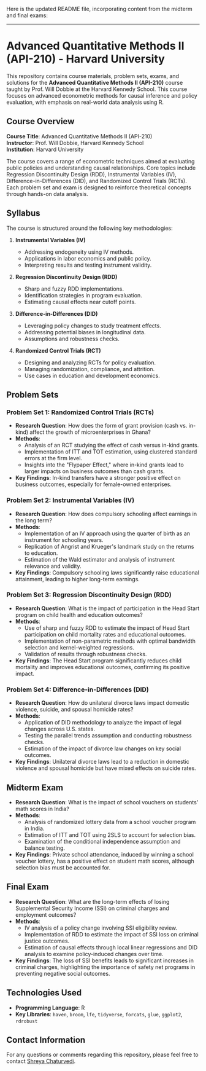 Here is the updated README file, incorporating content from the midterm and final exams:

---

# Advanced Quantitative Methods II (API-210) - Harvard University

This repository contains course materials, problem sets, exams, and solutions for the **Advanced Quantitative Methods II (API-210)** course taught by Prof. Will Dobbie at the Harvard Kennedy School. This course focuses on advanced econometric methods for causal inference and policy evaluation, with emphasis on real-world data analysis using R.

## Course Overview

**Course Title**: Advanced Quantitative Methods II (API-210)  
**Instructor**: Prof. Will Dobbie, Harvard Kennedy School  
**Institution**: Harvard University

The course covers a range of econometric techniques aimed at evaluating public policies and understanding causal relationships. Core topics include Regression Discontinuity Design (RDD), Instrumental Variables (IV), Difference-in-Differences (DID), and Randomized Control Trials (RCTs). Each problem set and exam is designed to reinforce theoretical concepts through hands-on data analysis.

## Syllabus

The course is structured around the following key methodologies:

1. **Instrumental Variables (IV)**
   - Addressing endogeneity using IV methods.
   - Applications in labor economics and public policy.
   - Interpreting results and testing instrument validity.

2. **Regression Discontinuity Design (RDD)**
   - Sharp and fuzzy RDD implementations.
   - Identification strategies in program evaluation.
   - Estimating causal effects near cutoff points.

3. **Difference-in-Differences (DID)**
   - Leveraging policy changes to study treatment effects.
   - Addressing potential biases in longitudinal data.
   - Assumptions and robustness checks.

4. **Randomized Control Trials (RCT)**
   - Designing and analyzing RCTs for policy evaluation.
   - Managing randomization, compliance, and attrition.
   - Use cases in education and development economics.

## Problem Sets

### **Problem Set 1: Randomized Control Trials (RCTs)**

- **Research Question**: How does the form of grant provision (cash vs. in-kind) affect the growth of microenterprises in Ghana?
- **Methods**:
  - Analysis of an RCT studying the effect of cash versus in-kind grants.
  - Implementation of ITT and TOT estimation, using clustered standard errors at the firm level.
  - Insights into the "Flypaper Effect," where in-kind grants lead to larger impacts on business outcomes than cash grants.
- **Key Findings**: In-kind transfers have a stronger positive effect on business outcomes, especially for female-owned enterprises.

### **Problem Set 2: Instrumental Variables (IV)**

- **Research Question**: How does compulsory schooling affect earnings in the long term?
- **Methods**:
  - Implementation of an IV approach using the quarter of birth as an instrument for schooling years.
  - Replication of Angrist and Krueger's landmark study on the returns to education.
  - Estimation of the Wald estimator and analysis of instrument relevance and validity.
- **Key Findings**: Compulsory schooling laws significantly raise educational attainment, leading to higher long-term earnings.

### **Problem Set 3: Regression Discontinuity Design (RDD)**

- **Research Question**: What is the impact of participation in the Head Start program on child health and education outcomes?
- **Methods**:
  - Use of sharp and fuzzy RDD to estimate the impact of Head Start participation on child mortality rates and educational outcomes.
  - Implementation of non-parametric methods with optimal bandwidth selection and kernel-weighted regressions.
  - Validation of results through robustness checks.
- **Key Findings**: The Head Start program significantly reduces child mortality and improves educational outcomes, confirming its positive impact.

### **Problem Set 4: Difference-in-Differences (DID)**

- **Research Question**: How do unilateral divorce laws impact domestic violence, suicide, and spousal homicide rates?
- **Methods**:
  - Application of DID methodology to analyze the impact of legal changes across U.S. states.
  - Testing the parallel trends assumption and conducting robustness checks.
  - Estimation of the impact of divorce law changes on key social outcomes.
- **Key Findings**: Unilateral divorce laws lead to a reduction in domestic violence and spousal homicide but have mixed effects on suicide rates.

## Midterm Exam

- **Research Question**: What is the impact of school vouchers on students' math scores in India?
- **Methods**:
  - Analysis of randomized lottery data from a school voucher program in India.
  - Estimation of ITT and TOT using 2SLS to account for selection bias.
  - Examination of the conditional independence assumption and balance testing.
- **Key Findings**: Private school attendance, induced by winning a school voucher lottery, has a positive effect on student math scores, although selection bias must be accounted for.

## Final Exam

- **Research Question**: What are the long-term effects of losing Supplemental Security Income (SSI) on criminal charges and employment outcomes?
- **Methods**:
  - IV analysis of a policy change involving SSI eligibility review.
  - Implementation of RDD to estimate the impact of SSI loss on criminal justice outcomes.
  - Estimation of causal effects through local linear regressions and DID analysis to examine policy-induced changes over time.
- **Key Findings**: The loss of SSI benefits leads to significant increases in criminal charges, highlighting the importance of safety net programs in preventing negative social outcomes.

## Technologies Used

- **Programming Language**: R
- **Key Libraries**: `haven`, `broom`, `lfe`, `tidyverse`, `forcats`, `glue`, `ggplot2`, `rdrobust`

## Contact Information

For any questions or comments regarding this repository, please feel free to contact [Shreya Chaturvedi](https://shreya3296.github.io/).
